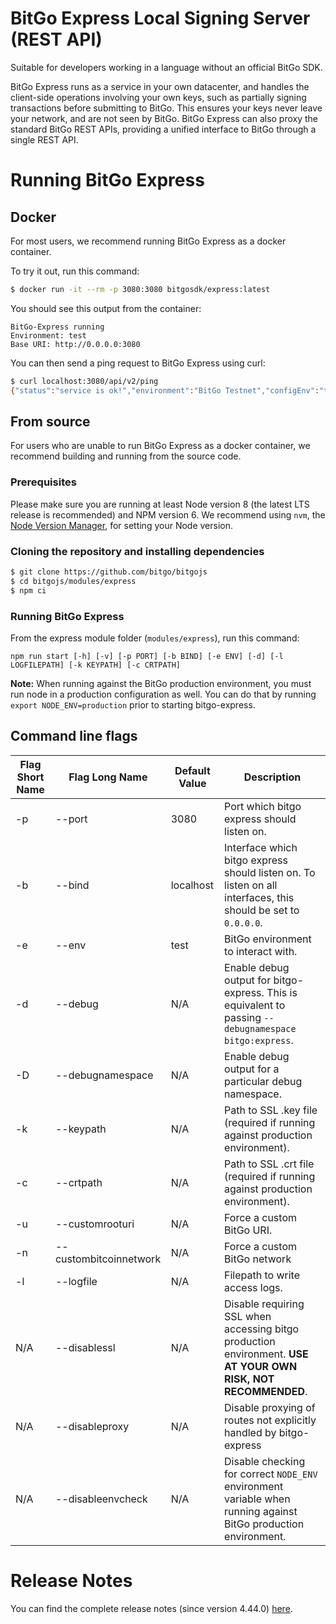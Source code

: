 # BitGo Express Local Signing Server (REST API)


Suitable for developers working in a language without an official BitGo SDK.

BitGo Express runs as a service in your own datacenter, and handles the client-side operations involving your own keys, such as partially signing transactions before submitting to BitGo.
This ensures your keys never leave your network, and are not seen by BitGo. BitGo Express can also proxy the standard BitGo REST APIs, providing a unified interface to BitGo through a single REST API.

# Running BitGo Express

## Docker

For most users, we recommend running BitGo Express as a docker container.

To try it out, run this command:
```bash
$ docker run -it --rm -p 3080:3080 bitgosdk/express:latest
```

You should see this output from the container:
```
BitGo-Express running
Environment: test
Base URI: http://0.0.0.0:3080
```

You can then send a ping request to BitGo Express using curl:
```bash
$ curl localhost:3080/api/v2/ping
{"status":"service is ok!","environment":"BitGo Testnet","configEnv":"testnet","configVersion":79}
```

## From source

For users who are unable to run BitGo Express as a docker container, we recommend building and running from the source code.

### Prerequisites

Please make sure you are running at least Node version 8 (the latest LTS release is recommended) and NPM version 6.
We recommend using `nvm`, the [Node Version Manager](https://github.com/creationix/nvm/blob/master/README.markdown#installation), for setting your Node version.

### Cloning the repository and installing dependencies

```bash
$ git clone https://github.com/bitgo/bitgojs
$ cd bitgojs/modules/express
$ npm ci
```

### Running BitGo Express

From the express module folder (`modules/express`), run this command:

`npm run start [-h] [-v] [-p PORT] [-b BIND] [-e ENV] [-d] [-l LOGFILEPATH] [-k KEYPATH] [-c CRTPATH]`

**Note:** When running against the BitGo production environment, you must run node in a production configuration as well. You can do that by running `export NODE_ENV=production` prior to starting bitgo-express.

## Command line flags

| Flag Short Name | Flag Long Name | Default Value | Description |
| --- | --- | --- | --- |
| -p | --port | 3080 | Port which bitgo express should listen on. |
| -b | --bind | localhost | Interface which bitgo express should listen on. To listen on all interfaces, this should be set to `0.0.0.0`. |
| -e | --env | test | BitGo environment to interact with. |
| -d | --debug | N/A | Enable debug output for bitgo-express. This is equivalent to passing `--debugnamespace bitgo:express`. |
| -D | --debugnamespace | N/A | Enable debug output for a particular debug namespace. |
| -k | --keypath | N/A | Path to SSL .key file (required if running against production environment). |
| -c | --crtpath | N/A | Path to SSL .crt file (required if running against production environment). |
| -u | --customrooturi | N/A | Force a custom BitGo URI. |
| -n | --custombitcoinnetwork | N/A | Force a custom BitGo network |
| -l | --logfile | N/A | Filepath to write access logs. |
| N/A | --disablessl | N/A | Disable requiring SSL when accessing bitgo production environment. **USE AT YOUR OWN RISK, NOT RECOMMENDED**. |
| N/A | --disableproxy | N/A | Disable proxying of routes not explicitly handled by bitgo-express |
| N/A | --disableenvcheck | N/A | Disable checking for correct `NODE_ENV` environment variable when running against BitGo production environment. |

# Release Notes

You can find the complete release notes (since version 4.44.0) [here](https://github.com/BitGo/BitGoJS/blob/master/RELEASE_NOTES.md).
